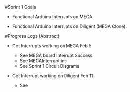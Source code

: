 #Sprint 1 Goals

- Functional Arduino Interrupts on MEGA

- Functional Arduino Interrupts on Diligent (MEGA Clone)

#Progress Logs (Abstract)

- Got Interrupts working on MEGA Feb 5
    - See MEGA board Interrupt Success
    - See MEGAInterrupt.ino
    - See Sprint 1 Circuit Diagrams

- Got Interrupt working on Diligent Feb 11
  
  - See 
